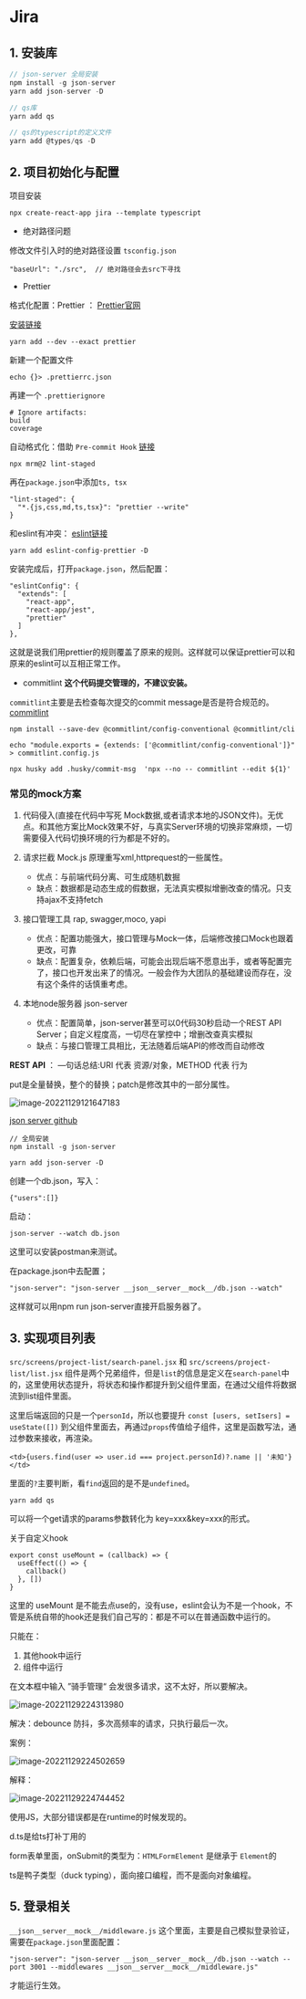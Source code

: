 # Jira

## 1. 安装库

```javascript
// json-server 全局安装
npm install -g json-server
yarn add json-server -D

// qs库
yarn add qs

// qs的typescript的定义文件
yarn add @types/qs -D
```

  

## 2. 项目初始化与配置

项目安装

```
npx create-react-app jira --template typescript
```

- 绝对路径问题

修改文件引入时的绝对路径设置 `tsconfig.json`

```
"baseUrl": "./src",  // 绝对路径会去src下寻找
```

- Prettier 

格式化配置：Prettier ： [Prettier官网](https://prettier.io/)

[安装链接](https://prettier.io/docs/en/install.html)

```
yarn add --dev --exact prettier
```

新建一个配置文件

```
echo {}> .prettierrc.json
```

再建一个 `.prettierignore`

```
# Ignore artifacts:
build
coverage
```

自动格式化：借助 `Pre-commit Hook`  [链接](https://prettier.io/docs/en/precommit.html#docsNav)

```
npx mrm@2 lint-staged
```

再在`package.json`中添加`ts, tsx`

```
"lint-staged": {
  "*.{js,css,md,ts,tsx}": "prettier --write"
}
```

和eslint有冲突： [eslint链接](https://prettier.io/docs/en/install.html#eslint-and-other-linters)

```
yarn add eslint-config-prettier -D
```

安装完成后，打开`package.json`，然后配置：

```
"eslintConfig": {
  "extends": [
    "react-app",
    "react-app/jest",
    "prettier"
  ]
},
```

这就是说我们用prettier的规则覆盖了原来的规则。这样就可以保证prettier可以和原来的eslint可以互相正常工作。

- commitlint  **这个代码提交管理的，不建议安装。**

`commitlint`主要是去检查每次提交的commit message是否是符合规范的。 [commitlint](https://github.com/conventional-changelog/commitlint)

```
npm install --save-dev @commitlint/config-conventional @commitlint/cli

echo "module.exports = {extends: ['@commitlint/config-conventional']}" > commitlint.config.js

npx husky add .husky/commit-msg  'npx --no -- commitlint --edit ${1}'
```

### 常见的mock方案

1. 代码侵入(直接在代码中写死 Mock数据,或者请求本地的JSON文件)。无优点。和其他方案比Mock效果不好，与真实Server环境的切换非常麻烦，一切需要侵入代码切换环境的行为都是不好的。

2. 请求拦截 Mock.js 原理重写xml,httprequest的一些属性。
   - 优点：与前端代码分离、可生成随机数掘
   - 缺点：数据都是动态生成的假数据，无法真实模拟增删改查的情况。只支持ajax不支持fetch
3. 接口管理工具 rap, swagger,moco, yapi
   - 优点：配置功能强大，接口管理与Mock一体，后端修改接口Mock也跟着更改，可靠
   - 缺点：配置复杂，依赖后端，可能会出现后端不愿意出手，或者等配置完了，接口也开发出来了的情况。一般会作为大团队的基础建设而存在，没有这个条件的话慎重考虑。
4. 本地node服务器 json-server
   - 优点：配置简单，json-server甚至可以0代码30秒启动一个REST API Server；自定义程度高，一切尽在掌控中；增删改查真实模拟
   - 缺点：与接口管理工具相比，无法随着后端API的修改而自动修改

**REST API** ： —句话总结:URI 代表 资源/对象，METHOD 代表 行为

put是全量替换，整个的替换；patch是修改其中的一部分属性。

![image-20221129121647183](https://picgo-1302043117.cos.ap-nanjing.myqcloud.com/jiraproject/image-20221129121647183.png)

[json server github](https://github.com/typicode/json-server)

```
// 全局安装
npm install -g json-server

yarn add json-server -D
```

创建一个db.json，写入：

```
{"users":[]}
```

启动：

```
json-server --watch db.json
```

这里可以安装postman来测试。

在package.json中去配置；

```
"json-server": "json-server __json__server__mock__/db.json --watch"
```

这样就可以用npm run json-server直接开启服务器了。

## 3. 实现项目列表

`src/screens/project-list/search-panel.jsx` 和 `src/screens/project-list/list.jsx` 组件是两个兄弟组件，但是`list`的信息是定义在`search-panel`中的，这里使用状态提升，将状态和操作都提升到父组件里面，在通过父组件将数据流到list组件里面。

这里后端返回的只是一个`personId`，所以也要提升 `const [users, setIsers] = useState([])` 到父组件里面去，再通过`props`传值给子组件，这里是函数写法，通过参数来接收，再渲染。

```react
<td>{users.find(user => user.id === project.personId)?.name || '未知'}</td>
```

里面的` ? `主要判断，看`find`返回的是不是`undefined`。



```
yarn add qs
```

可以将一个get请求的params参数转化为 key=xxx&key=xxx的形式。



关于自定义hook

```react
export const useMount = (callback) => {
  useEffect(() => {
    callback()
  }, [])
}
```

这里的 useMount 是不能去点use的，没有use，eslint会认为不是一个hook，不管是系统自带的hook还是我们自己写的：都是不可以在普通函数中运行的。

只能在：

1. 其他hook中运行
2. 组件中运行



在文本框中输入 ”骑手管理“ 会发很多请求，这不太好，所以要解决。

![image-20221129224313980](https://picgo-1302043117.cos.ap-nanjing.myqcloud.com/jiraproject/image-20221129224313980.png)

解决：debounce 防抖，多次高频率的请求，只执行最后一次。

案例：

![image-20221129224502659](https://picgo-1302043117.cos.ap-nanjing.myqcloud.com/jiraproject/image-20221129224502659.png)

解释：

![image-20221129224744452](https://picgo-1302043117.cos.ap-nanjing.myqcloud.com/jiraproject/image-20221129224744452.png)



使用JS，大部分错误都是在runtime的时候发现的。



d.ts是给ts打补丁用的



form表单里面，onSubmit的类型为：`HTMLFormElement` 是继承于 `Element`的



ts是鸭子类型（duck typing），面向接口编程，而不是面向对象编程。



## 5. 登录相关

`__json__server__mock__/middleware.js` 这个里面，主要是自己模拟登录验证，需要在`package.json`里面配置：

```
"json-server": "json-server __json__server__mock__/db.json --watch --port 3001 --middlewares __json__server__mock__/middleware.js"
```

才能运行生效。









